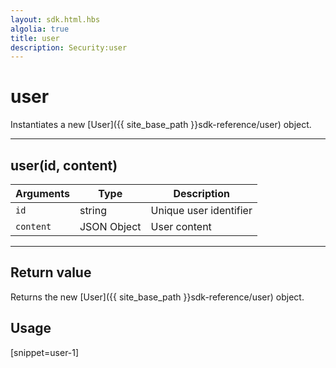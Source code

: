 ```yaml
---
layout: sdk.html.hbs
algolia: true
title: user
description: Security:user
---
```

  

# user
Instantiates a new [User]({{ site_base_path }}sdk-reference/user) object.

---

## user(id, content)

| Arguments | Type | Description |
|---------------|---------|----------------------------------------|
| ``id`` | string | Unique user identifier |
| ``content`` | JSON Object | User content |

---

## Return value

Returns the new [User]({{ site_base_path }}sdk-reference/user) object.

## Usage

[snippet=user-1]
